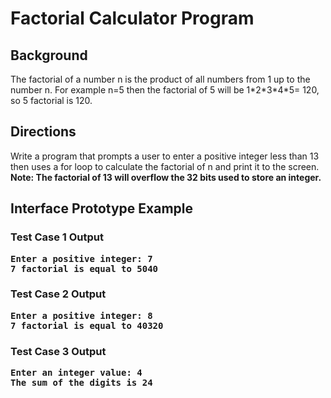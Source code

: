 # Factorial Calculator Program

## Background
The factorial of a number n is the product of all numbers from 1 up to the number n.
For example n=5 then the factorial of 5 will be 1\*2\*3\*4\*5= 120, so 5 factorial is 120.

## Directions
Write a program that prompts a user to enter a positive integer less than 13 then uses a for loop to calculate the factorial of n and print it to the screen. <b>Note: The factorial of 13 will overflow the 32 bits used to store an integer.</b>

## Interface Prototype Example

### Test Case 1 Output
<pre><b>Enter a positive integer: 7
7 factorial is equal to 5040</b></pre>
### Test Case 2 Output
<pre><b>Enter a positive integer: 8
7 factorial is equal to 40320</b></pre>
### Test Case 3 Output
<pre><b>Enter an integer value: 4
The sum of the digits is 24</b></pre>




